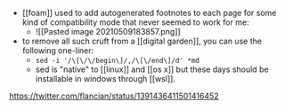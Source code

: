 - [[foam]] used to add autogenerated footnotes to each page for some kind of compatibility mode that never seemed to work for me:
	- ![[Pasted image 20210509183857.png]]
- to remove all such cruft from a [[digital garden]], you can use the following one-liner:
	- `sed -i '/\[\/\/begin\]/,/\[\/end\]/d' *md`
	- sed is "native" to [[linux]] and [[os x]] but these days should be installable in windows through [[wsl]].
	
https://twitter.com/flancian/status/1391436411501416452